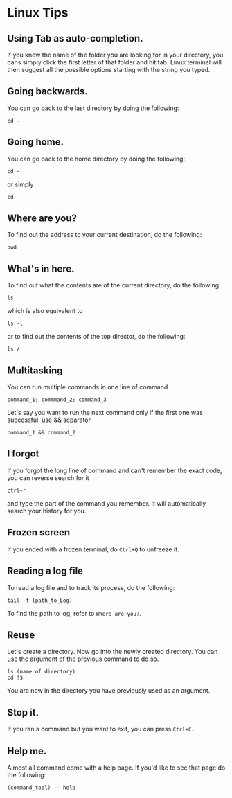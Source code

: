 # Linux Tips

## Using Tab as auto-completion. 
If you know the name of the folder you are looking for in your directory, you cans simply click the first letter of that folder and hit tab. Linux terminal will then suggest all the possible options starting with the string you typed.

## Going backwards.
You can go back to the last directory by doing the following:
```
cd -
```

## Going home.
You can go back to the home directory by doing the following:
```
cd ~
```
or simply
```
cd
```

## Where are you?
To find out the address to your current destination, do the following:
```
pwd
```

## What's in here.
To find out what the contents are of the current directory, do the following:
```
ls
```
which is also equivalent to
```
ls -l
```

or to find out the contents of the top director, do the following:
```
ls /
```

## Multitasking
You can run multiple commands in one line of command
```
command_1; commmand_2; command_3
```
Let's say you want to run the next command only if the first one was successful, use && separator
```
command_1 && command_2
```

## I forgot
If you forgot the long line of command and can't remember the exact code, you can reverse search for it
```
ctrl+r
```
and type the part of the command you remember. It will automatically search your history for you.

## Frozen screen
If you ended with a frozen terminal, do `Ctrl+Q` to unfreeze it.

## Reading a log file
To read a log file and to track its process, do the following:
```
tail -f (path_to_Log)
```
To find the path to log, refer to `Where are you?`.

## Reuse
Let's create a directory. Now go into the newly created directory. You can use the argument of the previous command to do so.
```
ls (name of directory)
cd !$
```
You are now in the directory you have previously used as an argument.

## Stop it.
If you ran a command but you want to exit, you can press `Ctrl+C`.

## Help me.
Almost all command come with a help page. If you'd like to see that page do the following:
```
(command_tool) -- help
```
